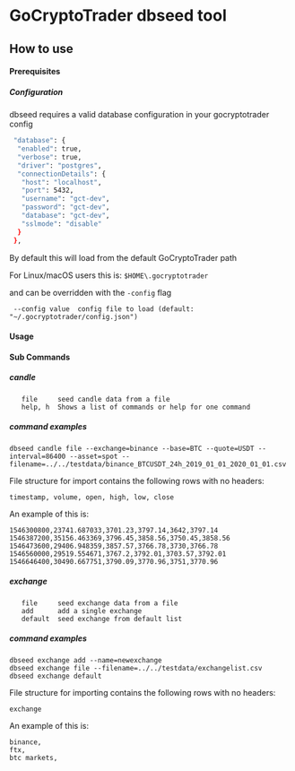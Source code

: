 # GoCryptoTrader dbseed tool

## How to use

#### Prerequisites
##### Configuration

dbseed requires a valid database configuration in your gocryptotrader config

```sh
 "database": {
  "enabled": true,
  "verbose": true,
  "driver": "postgres",
  "connectionDetails": {
   "host": "localhost",
   "port": 5432,
   "username": "gct-dev",
   "password": "gct-dev",
   "database": "gct-dev",
   "sslmode": "disable"
  }
 },
```

By default this will load from the default GoCryptoTrader path

For Linux/macOS users this is:
```$HOME\.gocryptotrader```

and can be overridden with the ```-config``` flag

``` --config value  config file to load (default: "~/.gocryptotrader/config.json")```

#### Usage

#### Sub Commands
##### candle
```
   file     seed candle data from a file
   help, h  Shows a list of commands or help for one command
```
##### command examples
```
dbseed candle file --exchange=binance --base=BTC --quote=USDT --interval=86400 --asset=spot --filename=../../testdata/binance_BTCUSDT_24h_2019_01_01_2020_01_01.csv
```
File structure for import contains the following rows with no headers:

```
timestamp, volume, open, high, low, close
```
An example of this is:
```
1546300800,23741.687033,3701.23,3797.14,3642,3797.14
1546387200,35156.463369,3796.45,3858.56,3750.45,3858.56
1546473600,29406.948359,3857.57,3766.78,3730,3766.78
1546560000,29519.554671,3767.2,3792.01,3703.57,3792.01
1546646400,30490.667751,3790.09,3770.96,3751,3770.96
```
##### exchange
```
   file     seed exchange data from a file
   add      add a single exchange
   default  seed exchange from default list
```
##### command examples
```
dbseed exchange add --name=newexchange
dbseed exchange file --filename=../../testdata/exchangelist.csv
dbseed exchange default
```

File structure for importing contains the following rows with no headers:
```
exchange
```
An example of this is:
```
binance,
ftx,
btc markets,
```
